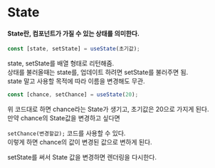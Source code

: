 # State

#### State란, 컴포넌트가 가질 수 있는 상태를 의미한다.

```js
const [state, setState] = useState(초기값);
```

state, setState를 배열 형태로 리턴해줌.  
상태를 불러올때는 state를, 업데이트 하려면 setState를 불러주면 됨.  
state 말고 사용할 목적에 따라 이름을 변경해도 무관.

```js
const [chance, setChance] = useState(20);
```

위 코드대로 하면 chance라는 State가 생기고, 초기값은 20으로 가지게 된다.  
만약 chance의 State값을 변경하고 싶다면

`setChance(변경할값);` 코드를 사용할 수 있다.  
이렇게 하면 chance의 값이 변경된 값으로 변하게 된다.

setState를 써서 State 값을 변경하면 렌더링을 다시한다.
